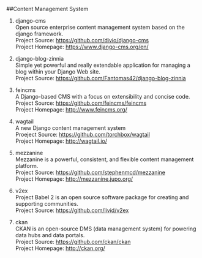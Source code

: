 ##Content Management System  

1. django-cms  
Open source enterprise content management system based on the django framework.  
Project Source: https://github.com/divio/django-cms  
Project Homepage: https://www.django-cms.org/en/

1. django-blog-zinnia  
Simple yet powerful and really extendable application for managing a blog within your Django Web site.  
Project Source: https://github.com/Fantomas42/django-blog-zinnia 

1. feincms   
A Django-based CMS with a focus on extensibility and concise code.   
Project Source: https://github.com/feincms/feincms    
Project Homepage: http://www.feincms.org/  
  

1. wagtail  
A new Django content management system  
Proeject Source: https://github.com/torchbox/wagtail  
Project Homepage: http://wagtail.io/

1. mezzanine  
Mezzanine is a powerful, consistent, and flexible content management platform.  
Project Source: https://github.com/stephenmcd/mezzanine  
Project Homepage: http://mezzanine.jupo.org/

1. v2ex  
Project Babel 2 is an open source software package for creating and supporting communities.  
Project Source: https://github.com/livid/v2ex  

1. ckan  
CKAN is an open-source DMS (data management system) for powering data hubs and data portals.  
Project Source: https://github.com/ckan/ckan   
Project Homepage: http://ckan.org/  
 

